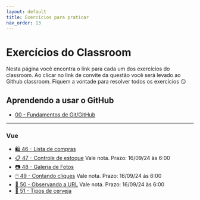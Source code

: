 ```yaml
---
layout: default
title: Exercícios para praticar
nav_order: 13
---
```


# Exercícios do Classroom

Nesta página você encontra o link para cada um dos exercícios do classroom.
Ao clicar no link de convite da questão você será levado ao Github classroom.
Fiquem a vontade para resolver todos os exercícios 😏

## Aprendendo a usar o GitHub 
- [ 00 - Fundamentos de Git/GitHub ](#)

---
### Vue
 - [🛍️ 46 - Lista de compras](https://classroom.github.com/a/-kQWuxTR)
 - [📋 47 - Controle de estoque](https://classroom.github.com/a/h3fWww3Y)  <span class="label label-blue">Vale nota. Prazo: 16/09/24 às 6:00</span>
 - [📷 48 - Galeria de Fotos](https://classroom.github.com/a/NEloBE53)
 - [🖱️ 49 - Contando cliques](https://classroom.github.com/a/XrgzQC_D)  <span class="label label-blue">Vale nota. Prazo: 16/09/24 às 6:00</span>
 - [🔗 50 - Observando a URL](https://classroom.github.com/a/pZSlgiQ6)  <span class="label label-blue">Vale nota. Prazo: 16/09/24 às 6:00</span>
 - [🍻 51 - Tipos de cerveja](https://classroom.github.com/a/NvOOGrm8)